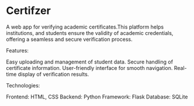 # Certifzer
A web app for verifying academic certificates.This platform helps institutions, and students ensure the validity of academic credentials, offering a seamless and secure verification process.

Features:

Easy uploading and management of student data.
Secure handling of certificate information.
User-friendly interface for smooth navigation.
Real-time display of verification results.

Technologies:

Frontend: HTML, CSS
Backend: Python
Framework: Flask
Database: SQLite


